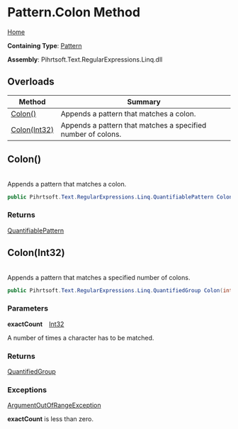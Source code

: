 # Pattern\.Colon Method

[Home](../../../../../../README.md)

**Containing Type**: [Pattern](../README.md)

**Assembly**: Pihrtsoft\.Text\.RegularExpressions\.Linq\.dll

## Overloads

| Method | Summary |
| ------ | ------- |
| [Colon()](#Pihrtsoft_Text_RegularExpressions_Linq_Pattern_Colon) | Appends a pattern that matches a colon\. |
| [Colon(Int32)](#Pihrtsoft_Text_RegularExpressions_Linq_Pattern_Colon_System_Int32_) | Appends a pattern that matches a specified number of colons\. |

## Colon\(\) <a name="Pihrtsoft_Text_RegularExpressions_Linq_Pattern_Colon"></a>

\
Appends a pattern that matches a colon\.

```csharp
public Pihrtsoft.Text.RegularExpressions.Linq.QuantifiablePattern Colon()
```

### Returns

[QuantifiablePattern](../../QuantifiablePattern/README.md)

## Colon\(Int32\) <a name="Pihrtsoft_Text_RegularExpressions_Linq_Pattern_Colon_System_Int32_"></a>

\
Appends a pattern that matches a specified number of colons\.

```csharp
public Pihrtsoft.Text.RegularExpressions.Linq.QuantifiedGroup Colon(int exactCount)
```

### Parameters

**exactCount** &ensp; [Int32](https://docs.microsoft.com/en-us/dotnet/api/system.int32)

A number of times a character has to be matched\.

### Returns

[QuantifiedGroup](../../QuantifiedGroup/README.md)

### Exceptions

[ArgumentOutOfRangeException](https://docs.microsoft.com/en-us/dotnet/api/system.argumentoutofrangeexception)

**exactCount** is less than zero\.

